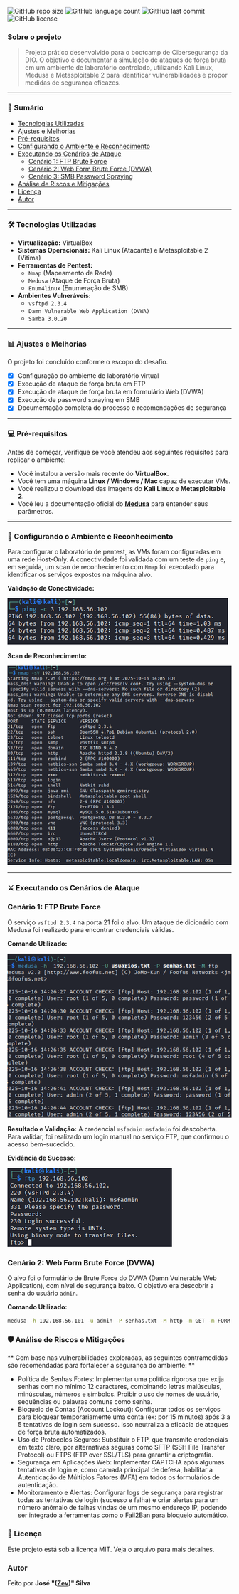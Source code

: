 ![GitHub repo size](https://img.shields.io/github/repo-size/Zev07/Simulando-Ataques-de-For-a-Bruta-com-Kali-e-Medusa?style=for-the-badge)
![GitHub language count](https://img.shields.io/github/languages/count/Zev07/Simulando-Ataques-de-For-a-Bruta-com-Kali-e-Medusa?style=for-the-badge)
![GitHub last commit](https://img.shields.io/github/last-commit/Zev07/Simulando-Ataques-de-For-a-Bruta-com-Kali-e-Medusa?style=for-the-badge)
![GitHub license](https://img.shields.io/github/license/Zev07/Simulando-Ataques-de-For-a-Bruta-com-Kali-e-Medusa?style=for-the-badge)

### Sobre o projeto
> Projeto prático desenvolvido para o bootcamp de Cibersegurança da DIO. O objetivo é documentar a simulação de ataques de força bruta em um ambiente de laboratório controlado, utilizando Kali Linux, Medusa e Metasploitable 2 para identificar vulnerabilidades e propor medidas de segurança eficazes.

---

### 📖 Sumário
* [Tecnologias Utilizadas](#-tecnologias-utilizadas)
* [Ajustes e Melhorias](#-ajustes-e-melhorias)
* [Pré-requisitos](#-pré-requisitos)
* [Configurando o Ambiente e Reconhecimento](#-configurando-o-ambiente-e-reconhecimento)
* [Executando os Cenários de Ataque](#-executando-os-cenários-de-ataque)
  * [Cenário 1: FTP Brute Force](#cenário-1-ftp-brute-force)
  * [Cenário 2: Web Form Brute Force (DVWA)](#cenário-2-web-form-brute-force-dvwa)
  * [Cenário 3: SMB Password Spraying](#cenário-3-smb-password-spraying)
* [Análise de Riscos e Mitigações](#-análise-de-riscos-e-mitigações)
* [Licença](#-licença)
* [Autor](#-autor)

---

### 🛠️ Tecnologias Utilizadas
- **Virtualização:** VirtualBox
- **Sistemas Operacionais:** Kali Linux (Atacante) e Metasploitable 2 (Vítima)
- **Ferramentas de Pentest:**
  - `Nmap` (Mapeamento de Rede)
  - `Medusa` (Ataque de Força Bruta)
  - `Enum4linux` (Enumeração de SMB)
- **Ambientes Vulneráveis:**
  - `vsftpd 2.3.4`
  - `Damn Vulnerable Web Application (DVWA)`
  - `Samba 3.0.20`

---

### 📊 Ajustes e Melhorias
O projeto foi concluído conforme o escopo do desafio.

- [x] Configuração do ambiente de laboratório virtual
- [x] Execução de ataque de força bruta em FTP
- [x] Execução de ataque de força bruta em formulário Web (DVWA)
- [x] Execução de password spraying em SMB
- [x] Documentação completa do processo e recomendações de segurança

---

### 💻 Pré-requisitos

Antes de começar, verifique se você atendeu aos seguintes requisitos para replicar o ambiente:

- Você instalou a versão mais recente do **VirtualBox**.
- Você tem uma máquina **Linux / Windows / Mac** capaz de executar VMs.
- Você realizou o download das imagens do **Kali Linux** e **Metasploitable 2**.
- Você leu a documentação oficial do **[Medusa](http://foofus.net/goons/jmk/medusa/medusa.html)** para entender seus parâmetros.

---

### 🚀 Configurando o Ambiente e Reconhecimento
Para configurar o laboratório de pentest, as VMs foram configuradas em uma rede Host-Only. A conectividade foi validada com um teste de `ping` e, em seguida, um scan de reconhecimento com `Nmap` foi executado para identificar os serviços expostos na máquina alvo.

**Validação de Conectividade:**

![Teste de Ping para validar a conectividade](screenshots/01-teste-ping.png)

**Scan de Reconhecimento:**

![Scan de reconhecimento com Nmap](screenshots/02-scan-nmap.png)

---

### ⚔️ Executando os Cenários de Ataque

### Cenário 1: FTP Brute Force
O serviço `vsftpd 2.3.4` na porta 21 foi o alvo. Um ataque de dicionário com Medusa foi realizado para encontrar credenciais válidas.

**Comando Utilizado:**

![Comando do ataque Medusa em FTP](screenshots/03-comando-medusa-ftp.png)

**Resultado e Validação:**
A credencial `msfadmin:msfadmin` foi descoberta. Para validar, foi realizado um login manual no serviço FTP, que confirmou o acesso bem-sucedido.

**Evidência de Sucesso:**

![Login bem-sucedido no FTP](screenshots/04-validacao-fpt-login.png)

### Cenário 2: Web Form Brute Force (DVWA)
O alvo foi o formulário de Brute Force do DVWA (Damn Vulnerable Web Application), com nível de segurança baixo. O objetivo era descobrir a senha do usuário `admin`.

**Comando Utilizado:**

```bash
medusa -h 192.168.56.101 -u admin -P senhas.txt -M http -m GET -m FORM:"/dvwa/vulnerabilities/brute/?username=^USER^&password=^PASS^&Login=Login" -m DENY-SIGNAL:"incorrect
```

### 🛡️ Análise de Riscos e Mitigações

** Com base nas vulnerabilidades exploradas, as seguintes contramedidas são recomendadas para fortalecer a segurança do ambiente: **

- Política de Senhas Fortes: Implementar uma política rigorosa que exija senhas com no mínimo 12 caracteres, combinando letras maiúsculas, minúsculas, números e símbolos. Proibir o uso de nomes de usuário, sequências ou palavras comuns como senha.
- Bloqueio de Contas (Account Lockout): Configurar todos os serviços para bloquear temporariamente uma conta (ex: por 15 minutos) após 3 a 5 tentativas de login sem sucesso. Isso neutraliza a eficácia de ataques de força bruta automatizados.
- Uso de Protocolos Seguros: Substituir o FTP, que transmite credenciais em texto claro, por alternativas seguras como SFTP (SSH File Transfer Protocol) ou FTPS (FTP over SSL/TLS) para garantir a criptografia.
- Segurança em Aplicações Web: Implementar CAPTCHA após algumas tentativas de login e, como camada principal de defesa, habilitar a Autenticação de Múltiplos Fatores (MFA) em todos os formulários de autenticação.
- Monitoramento e Alertas: Configurar logs de segurança para registrar todas as tentativas de login (sucesso e falha) e criar alertas para um número anômalo de falhas vindas de um mesmo endereço IP, podendo ser integrado a ferramentas como o Fail2Ban para bloqueio automático.

### 📜 Licença
Este projeto está sob a licença MIT. Veja o arquivo para mais detalhes.


### Autor
Feito por **José "([Zev](https://github.com/Zev07))" Silva**
